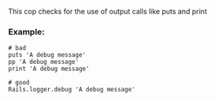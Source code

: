 This cop checks for the use of output calls like puts and print

### Example:
    # bad
    puts 'A debug message'
    pp 'A debug message'
    print 'A debug message'

    # good
    Rails.logger.debug 'A debug message'